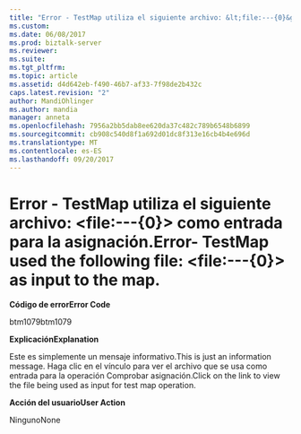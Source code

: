 ```yaml
---
title: "Error - TestMap utiliza el siguiente archivo: &lt;file:---{0}&gt; como entrada para la asignación. | Microsoft Docs"
ms.custom: 
ms.date: 06/08/2017
ms.prod: biztalk-server
ms.reviewer: 
ms.suite: 
ms.tgt_pltfrm: 
ms.topic: article
ms.assetid: d4d642eb-f490-46b7-af33-7f98de2b432c
caps.latest.revision: "2"
author: MandiOhlinger
ms.author: mandia
manager: anneta
ms.openlocfilehash: 7956a2bb5dab8ee620da37c482c789b6548b6899
ms.sourcegitcommit: cb908c540d8f1a692d01dc8f313e16cb4b4e696d
ms.translationtype: MT
ms.contentlocale: es-ES
ms.lasthandoff: 09/20/2017
---
```

# <a name="error--testmap-used-the-following-file-ltfile---0gt-as-input-to-the-map"></a><span data-ttu-id="8cb88-103">Error - TestMap utiliza el siguiente archivo: &lt;file:---{0}&gt; como entrada para la asignación.</span><span class="sxs-lookup"><span data-stu-id="8cb88-103">Error- TestMap used the following file: &lt;file:---{0}&gt; as input to the map.</span></span>
<span data-ttu-id="8cb88-104">**Código de error**</span><span class="sxs-lookup"><span data-stu-id="8cb88-104">**Error Code**</span></span>  
  
 <span data-ttu-id="8cb88-105">btm1079</span><span class="sxs-lookup"><span data-stu-id="8cb88-105">btm1079</span></span>  
  
 <span data-ttu-id="8cb88-106">**Explicación**</span><span class="sxs-lookup"><span data-stu-id="8cb88-106">**Explanation**</span></span>  
  
 <span data-ttu-id="8cb88-107">Este es simplemente un mensaje informativo.</span><span class="sxs-lookup"><span data-stu-id="8cb88-107">This is just an information message.</span></span> <span data-ttu-id="8cb88-108">Haga clic en el vínculo para ver el archivo que se usa como entrada para la operación Comprobar asignación.</span><span class="sxs-lookup"><span data-stu-id="8cb88-108">Click on the link to view the file being used as input for test map operation.</span></span>  
  
 <span data-ttu-id="8cb88-109">**Acción del usuario**</span><span class="sxs-lookup"><span data-stu-id="8cb88-109">**User Action**</span></span>  
  
 <span data-ttu-id="8cb88-110">Ninguno</span><span class="sxs-lookup"><span data-stu-id="8cb88-110">None</span></span>